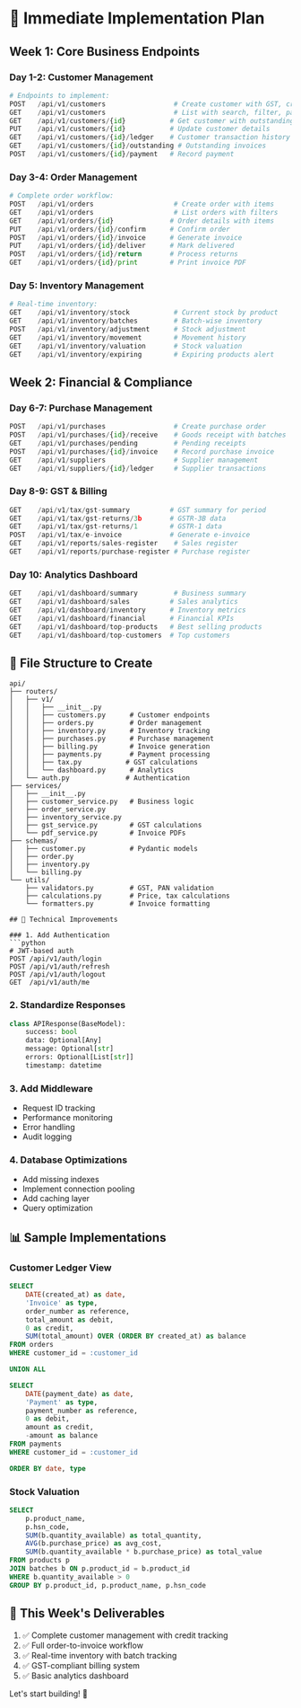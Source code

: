 # 🚀 Immediate Implementation Plan

## Week 1: Core Business Endpoints

### Day 1-2: Customer Management
```python
# Endpoints to implement:
POST   /api/v1/customers                 # Create customer with GST, credit limit
GET    /api/v1/customers                 # List with search, filter, pagination  
GET    /api/v1/customers/{id}           # Get customer with outstanding balance
PUT    /api/v1/customers/{id}           # Update customer details
GET    /api/v1/customers/{id}/ledger    # Customer transaction history
GET    /api/v1/customers/{id}/outstanding # Outstanding invoices
POST   /api/v1/customers/{id}/payment   # Record payment
```

### Day 3-4: Order Management
```python
# Complete order workflow:
POST   /api/v1/orders                    # Create order with items
GET    /api/v1/orders                    # List orders with filters
GET    /api/v1/orders/{id}              # Order details with items
PUT    /api/v1/orders/{id}/confirm      # Confirm order
POST   /api/v1/orders/{id}/invoice      # Generate invoice
PUT    /api/v1/orders/{id}/deliver      # Mark delivered
POST   /api/v1/orders/{id}/return       # Process returns
GET    /api/v1/orders/{id}/print        # Print invoice PDF
```

### Day 5: Inventory Management
```python
# Real-time inventory:
GET    /api/v1/inventory/stock           # Current stock by product
GET    /api/v1/inventory/batches         # Batch-wise inventory
POST   /api/v1/inventory/adjustment      # Stock adjustment
GET    /api/v1/inventory/movement        # Movement history
GET    /api/v1/inventory/valuation       # Stock valuation
GET    /api/v1/inventory/expiring        # Expiring products alert
```

## Week 2: Financial & Compliance

### Day 6-7: Purchase Management
```python
POST   /api/v1/purchases                 # Create purchase order
POST   /api/v1/purchases/{id}/receive    # Goods receipt with batches
GET    /api/v1/purchases/pending         # Pending receipts
POST   /api/v1/purchases/{id}/invoice    # Record purchase invoice
GET    /api/v1/suppliers                 # Supplier management
GET    /api/v1/suppliers/{id}/ledger     # Supplier transactions
```

### Day 8-9: GST & Billing
```python
GET    /api/v1/tax/gst-summary          # GST summary for period
GET    /api/v1/tax/gst-returns/3b       # GSTR-3B data
GET    /api/v1/tax/gst-returns/1        # GSTR-1 data
POST   /api/v1/tax/e-invoice            # Generate e-invoice
GET    /api/v1/reports/sales-register    # Sales register
GET    /api/v1/reports/purchase-register # Purchase register
```

### Day 10: Analytics Dashboard
```python
GET    /api/v1/dashboard/summary         # Business summary
GET    /api/v1/dashboard/sales          # Sales analytics  
GET    /api/v1/dashboard/inventory      # Inventory metrics
GET    /api/v1/dashboard/financial      # Financial KPIs
GET    /api/v1/dashboard/top-products   # Best selling products
GET    /api/v1/dashboard/top-customers  # Top customers
```

## 📁 File Structure to Create

```
api/
├── routers/
│   ├── v1/
│   │   ├── __init__.py
│   │   ├── customers.py      # Customer endpoints
│   │   ├── orders.py         # Order management
│   │   ├── inventory.py      # Inventory tracking
│   │   ├── purchases.py      # Purchase management
│   │   ├── billing.py        # Invoice generation
│   │   ├── payments.py       # Payment processing
│   │   ├── tax.py           # GST calculations
│   │   └── dashboard.py      # Analytics
│   └── auth.py              # Authentication
├── services/
│   ├── __init__.py
│   ├── customer_service.py   # Business logic
│   ├── order_service.py      
│   ├── inventory_service.py
│   ├── gst_service.py        # GST calculations
│   └── pdf_service.py        # Invoice PDFs
├── schemas/
│   ├── customer.py           # Pydantic models
│   ├── order.py
│   ├── inventory.py
│   └── billing.py
└── utils/
    ├── validators.py         # GST, PAN validation
    ├── calculations.py       # Price, tax calculations
    └── formatters.py         # Invoice formatting

## 🔧 Technical Improvements

### 1. Add Authentication
```python
# JWT-based auth
POST /api/v1/auth/login
POST /api/v1/auth/refresh
POST /api/v1/auth/logout
GET  /api/v1/auth/me
```

### 2. Standardize Responses
```python
class APIResponse(BaseModel):
    success: bool
    data: Optional[Any]
    message: Optional[str]
    errors: Optional[List[str]]
    timestamp: datetime
```

### 3. Add Middleware
- Request ID tracking
- Performance monitoring  
- Error handling
- Audit logging

### 4. Database Optimizations
- Add missing indexes
- Implement connection pooling
- Add caching layer
- Query optimization

## 📊 Sample Implementations

### Customer Ledger View
```sql
SELECT 
    DATE(created_at) as date,
    'Invoice' as type,
    order_number as reference,
    total_amount as debit,
    0 as credit,
    SUM(total_amount) OVER (ORDER BY created_at) as balance
FROM orders
WHERE customer_id = :customer_id

UNION ALL

SELECT 
    DATE(payment_date) as date,
    'Payment' as type,
    payment_number as reference,
    0 as debit,
    amount as credit,
    -amount as balance
FROM payments
WHERE customer_id = :customer_id

ORDER BY date, type
```

### Stock Valuation
```sql
SELECT 
    p.product_name,
    p.hsn_code,
    SUM(b.quantity_available) as total_quantity,
    AVG(b.purchase_price) as avg_cost,
    SUM(b.quantity_available * b.purchase_price) as total_value
FROM products p
JOIN batches b ON p.product_id = b.product_id
WHERE b.quantity_available > 0
GROUP BY p.product_id, p.product_name, p.hsn_code
```

## 🎯 This Week's Deliverables

1. ✅ Complete customer management with credit tracking
2. ✅ Full order-to-invoice workflow  
3. ✅ Real-time inventory with batch tracking
4. ✅ GST-compliant billing system
5. ✅ Basic analytics dashboard

Let's start building! 🚀